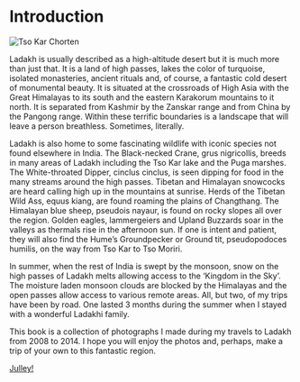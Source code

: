 # Introduction
![Tso Kar Chorten](https://photos.smugmug.com/Ladakh-workshop-images/Images/n-8wpNd4/i-qW4sBJr/0/845e920d/XL/i-qW4sBJr-XL.jpg)

Ladakh is usually described as a high-altitude desert but it is much more than just that. It is a land of high passes, lakes the color of turquoise, isolated monasteries, ancient rituals and, of course, a fantastic cold desert of monumental beauty. It is situated at the crossroads of High Asia with the Great Himalayas to its south and the eastern Karakorum mountains to it north. It is separated from Kashmir by the Zanskar range and from China by the Pangong range. Within these terrific boundaries is a landscape that will leave a person breathless. Sometimes, literally.

Ladakh is also home to some fascinating wildlife with iconic species not found elsewhere in India. The Black-necked Crane, grus nigricollis, breeds in many areas of Ladakh including the Tso Kar lake and the Puga marshes. The White-throated Dipper, cinclus cinclus, is seen dipping for food in the many streams around the high passes. Tibetan and Himalayan snowcocks are heard calling high up in the mountains at sunrise. Herds of the Tibetan Wild Ass, equus kiang, are found roaming the plains of Changthang. The Himalayan blue sheep, pseudois nayaur, is found on rocky slopes all over the region. Golden eagles, lammergeiers and Upland Buzzards soar in the valleys as thermals rise in the afternoon sun. If one is intent and patient, they will also find the Hume’s Groundpecker or Ground tit, pseudopodoces humilis, on the way from Tso Kar to Tso Moriri.

In summer, when the rest of India is swept by the monsoon, snow on the high passes of Ladakh melts allowing access to the ‘Kingdom in the Sky’. The moisture laden monsoon clouds are blocked by the Himalayas and the open passes allow access to various remote areas. All, but two, of my trips have been by road. One lasted 3 months during the summer when I stayed with a wonderful Ladakhi family.

This book is a collection of photographs I made during my travels to Ladakh from 2008 to 2014. I hope you will enjoy the photos and, perhaps, make a trip of your own to this fantastic region.

[Julley!](https://wikitravel.org/en/Ladakhi_phrasebook)
